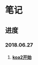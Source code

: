 # 笔记



## 进度

### 2018.06.27

1. #### [koa2开始](https://chenshenhai.github.io/koa2-note/note/start/quick.html)

